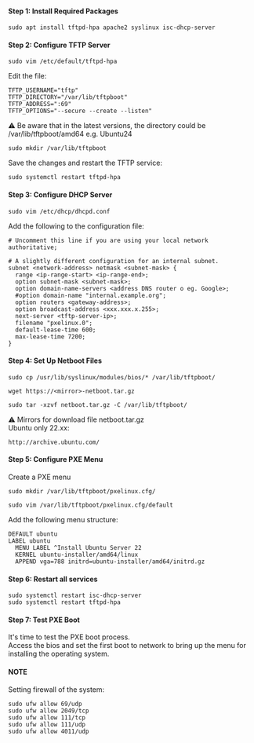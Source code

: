 #### Step 1: Install Required Packages  
```
sudo apt install tftpd-hpa apache2 syslinux isc-dhcp-server
```

#### Step 2: Configure TFTP Server  
```
sudo vim /etc/default/tftpd-hpa
```

Edit the file:  
```
TFTP_USERNAME="tftp"
TFTP_DIRECTORY="/var/lib/tftpboot"
TFTP_ADDRESS=":69"
TFTP_OPTIONS="--secure --create --listen"
```
:warning: Be aware that in the latest versions, the directory could be /var/lib/tftpboot/amd64 e.g. Ubuntu24
```
sudo mkdir /var/lib/tftpboot
```

Save the changes and restart the TFTP service:  
```
sudo systemctl restart tftpd-hpa
```

#### Step 3: Configure DHCP Server  
```
sudo vim /etc/dhcp/dhcpd.conf
``` 

Add the following to the configuration file:  
```
# Uncomment this line if you are using your local network
authoritative;

# A slightly different configuration for an internal subnet.
subnet <network-address> netmask <subnet-mask> {
  range <ip-range-start> <ip-range-end>;
  option subnet-mask <subnet-mask>;
  option domain-name-servers <address DNS router o eg. Google>; 
  #option domain-name "internal.example.org";
  option routers <gateway-address>;
  option broadcast-address <xxx.xxx.x.255>;
  next-server <tftp-server-ip>;
  filename "pxelinux.0";
  default-lease-time 600;
  max-lease-time 7200;
}
```

#### Step 4: Set Up Netboot Files  
```
sudo cp /usr/lib/syslinux/modules/bios/* /var/lib/tftpboot/
```
```
wget https://<mirror>-netboot.tar.gz
```
```
sudo tar -xzvf netboot.tar.gz -C /var/lib/tftpboot/
```

:warning: Mirrors for download file netboot.tar.gz  
Ubuntu only 22.xx:  
```
http://archive.ubuntu.com/
```

#### Step 5: Configure PXE Menu
Create a PXE menu  
```
sudo mkdir /var/lib/tftpboot/pxelinux.cfg/
```
```
sudo vim /var/lib/tftpboot/pxelinux.cfg/default
```
Add the following menu structure:  
```
DEFAULT ubuntu
LABEL ubuntu
  MENU LABEL ^Install Ubuntu Server 22
  KERNEL ubuntu-installer/amd64/linux
  APPEND vga=788 initrd=ubuntu-installer/amd64/initrd.gz
```

#### Step 6: Restart all services
```
sudo systemctl restart isc-dhcp-server
sudo systemctl restart tftpd-hpa
```

#### Step 7: Test PXE Boot  
It's time to test the PXE boot process.  
Access the bios and set the first boot to network to bring up the menu for installing the operating system.

#### NOTE
Setting firewall of the system:  
```
sudo ufw allow 69/udp
sudo ufw allow 2049/tcp
sudo ufw allow 111/tcp
sudo ufw allow 111/udp
sudo ufw allow 4011/udp
```